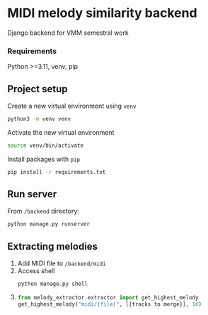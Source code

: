 # MIDI melody similarity backend
Django backend for VMM semestral work

### Requirements
Python >=3.11, venv, pip

## Project setup

Create a new virtual environment using `venv`

```sh
python3 -m venv venv
```

Activate the new virtual environment

```sh
source venv/bin/activate
```

Install packages with `pip`

```sh
pip install -r requirements.txt
```

## Run server
From `/backend` directory:

```sh
python manage.py runserver
```

## Extracting melodies
1) Add MIDI file to `/backend/midi`
2) Access shell
    ```shell
    python manage.py shell
    ```
3) 
    ```python
    from melody_extractor.extractor import get_highest_melody
    get_highest_melody("midi/{file}", [{tracks to merge}], 10)
    ```